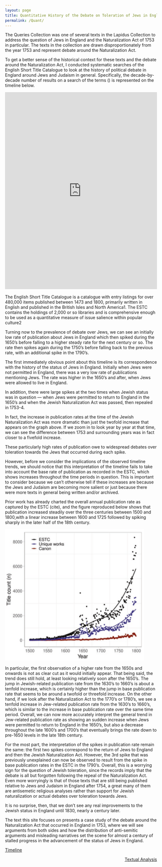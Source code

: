 ```yaml
---
layout: page
title: Quantitative History of the Debate on Toleration of Jews in England
permalink: /Quant/
---
```


The Queries Collection was one of several texts in the Lapidus Collection to address the question of Jews in England and the Naturalization Act of 1753 in particular. The texts in the collection are drawn disproportionately from the year 1753 and represent debate around the Naturalization Act.

To get a better sense of the historical context for these texts and the debate around the Naturalization Act,  I conducted systematic searches of the English Short Title Catalogue to look at the history of political debate in England around Jews and Judaism in general. Specifically, the decade-by-decade number of results on a search of the terms () is represented on the timeline below.

<iframe src="https://cdn.knightlab.com/libs/storyline/latest/embed/index.html?dataURL=https%3A%2F%2Fdocs.google.com%2Fspreadsheets%2Fd%2F1Oes4pUL0Kw-cQB_g2yf_F-D9IPtF3Gft3WxUMMlsHrY%2Fedit%3Fusp%3Dsharing&amp;dataYCol=workspublished&amp;dataXCol=year&amp;dataDateFormat=%25Y&amp;chartDateFormat=%25Y&amp;chartYLabel=works%20published&amp;sliderCardTitleCol=title&amp;sliderCardTextCol=text" style="width:100%;height:650px;" frameborder="0" marginwidth="0" marginheight="0" vspace="0" hspace="0"></iframe>

The English Short Title Catalogue is a catalogue with entry listings for over 480,000 items published between 1473 and 1800, primarily written in English and published in the British Isles and North America1. The ESTC contains the holdings of 2,000 or so libraries and is comprehensive enough to be used as a quantitative measure of issue salience within popular culture2

Turning now to the prevalence of debate over Jews, we can see an initially low rate of publication about Jews in England which then spiked during the 1650’s before falling to a higher steady rate for the next century or so. The rate then spikes again during the 1750’s before falling back to the previous rate, with an additional spike in the 1790’s.

The first immediately obvious point about this timeline  is its correspondence with the history of the status of Jews in England. Initially when Jews were not permitted in England, there was a very low rate of publications mentioning Jews. The rate was higher in the 1650’s and after, when Jews were allowed to live in England.

In addition, there were large spikes at the two times when Jewish status was in question — when Jews were permitted to return to England in the 1650’s and when the Jewish Naturalization Act was passed, then repealed in 1753-4.

In fact, the increase in publication rates at the time of the Jewish Naturalization Act was more dramatic than just the twofold increase that appears on the graph above. If we zoom in to look year by year at that time, we can see the difference between 1753 and surrounding years was in fact closer to a fivefold increase.

These particularly high rates of publication owe to widespread debates over toleration towards the Jews that occurred during each spike.  

However, before we consider the implications of the observed timeline trends, we should notice that this interpretation of the timeline fails to take into account the base rate of publication as recorded in the ESTC, which shows increases throughout the time periods in question. This is important to consider because we can’t otherwise tell if these increases are because the Jews and Judaism are becoming more salient or just because there were more texts in general being written and/or archived.

Prior work has already charted the overall annual publication rate as captured by the ESTC (cite), and the figure reproduced below shows that publication increased steadily over the three centuries between 1500 and 1800,with a linear increase between 1600 and 1725 followed by spiking sharply in the later half of the 18th century.

![ESTC fig](./PublicationRates.png)


In particular, the first observation of a higher rate from the 1650s and onwards is not as clear cut as it would initially appear. That being said, the trend does still hold, at least looking relatively soon after the 1650’s. The jump in Jewish-related publication rate from the 1630’s to 1660’s is about a tenfold increase, which is certainly higher than the jump in base publication rate that seems to be around a twofold or threefold increase. On the other hand, if we look after the Naturalization Act to the 1770’s or 1780’s, we see a tenfold increase in Jew-related publication rate from the 1630’s to 1660’s, which is similar to the increase in base publication rate over the same time period. Overall, we can now more accurately interpret the general trend in Jew-related publication rate as showing an sudden increase when Jews were permitted to return to England in the 1650’s, but also a decrease throughout the late 1600’s and 1700’s that eventually brings the rate down to pre-1650 levels in the late 18th century.

For the most part, the interpretation of the spikes in publication rate remain the same: the first two spikes correspond to the return of Jews to England and then the Jewish Naturalization Act. However, the 3rd spike that was previously unexplained can now be observed to result from the spike in base publication rates in the ESTC in the 1790’s.
Overall, this is a worrying sign for the question of Jewish toleration, since the records imply that the debate is all but forgotten following the repeal of the Naturalization Act. Even more worryingly is that of those texts that are still being published relative to Jews and Judaism in England after 1754, a great many of them are antisemetic religious analyses rather than support for Jewish naturalization or actual debates over toleration towards Jews.

It is no surprise, then, that we don’t see any real improvements to the Jewish status in England until 1830, nearly a century later.

The text this site focuses on presents a case study of the debate around the Naturalization Act that occurred in England in 1753, where we will see arguments from both sides and how the distribution of anti-semitic arguments and misleading narratives set the scene for almost a century of stalled progress in the advancement of the status of Jews in England.


[Timeline](../Timeline)
<div style="text-align: right"> <a href="../Analysis">Textual Analysis</a> </div>
